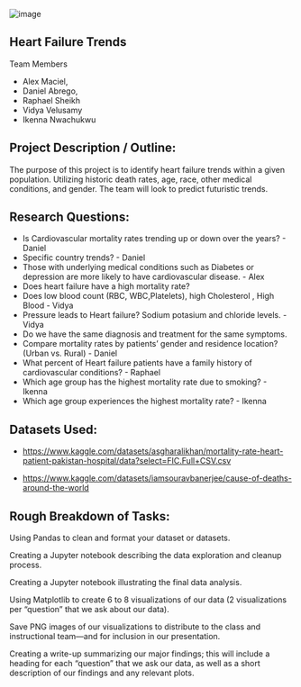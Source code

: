 ![image](https://github.com/Vvlaid/Project-1/assets/166451251/cfc3a0fe-2488-4eee-b5d7-a53737121c54)


## Heart Failure Trends

Team Members
- Alex Maciel,
- Daniel Abrego,
- Raphael Sheikh
- Vidya Velusamy
- Ikenna Nwachukwu

## Project Description / Outline:

The purpose of this project is to identify heart failure trends within a given 
population. Utilizing historic death rates, age, race, other medical conditions,
and gender. The team will look to predict futuristic trends.

## Research Questions:

- Is Cardiovascular mortality rates trending up or down over the years?  - Daniel
- Specific country trends? - Daniel
- Those with underlying medical conditions such as Diabetes or depression are
more likely to have cardiovascular disease. - Alex
- Does heart failure have a high mortality rate?
- Does low blood count (RBC, WBC,Platelets), high Cholesterol , High Blood  - Vidya
- Pressure leads to Heart failure? Sodium potasium and chloride levels. - Vidya
- Do we have the same diagnosis and treatment for the same symptoms.
- Compare mortality rates by patients’ gender and residence location? (Urban 
vs. Rural) - Daniel
- What percent of Heart failure patients have a family history of cardiovascular
conditions? - Raphael
- Which age group has the highest mortality rate due to smoking? - Ikenna
- Which age group experiences the highest mortality rate? - Ikenna

## Datasets Used:
- https://www.kaggle.com/datasets/asgharalikhan/mortality-rate-heart-patient-pakistan-hospital/data?select=FIC.Full+CSV.csv

- https://www.kaggle.com/datasets/iamsouravbanerjee/cause-of-deaths-around-the-world

## Rough Breakdown of Tasks:
Using Pandas to clean and format your dataset or datasets.

Creating a Jupyter notebook describing the data exploration and cleanup 
process.

Creating a Jupyter notebook illustrating the final data analysis.

Using Matplotlib to create 6 to 8 visualizations of our data (2 visualizations 
per “question” that we ask about our data).

Save PNG images of our visualizations to distribute to the class and 
instructional team—and for inclusion in our presentation.

Creating a write-up summarizing our major findings; this will include a 
heading for each “question” that we ask our data, as well as a short 
description of our findings and any relevant plots.
